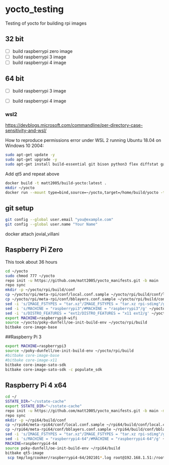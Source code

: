 # yocto_testing

Testing of yocto for building rpi images

## 32 bit

- [ ] build raspberrypi zero image
- [ ] build raspberrypi 3 image
- [ ] build raspberrypi 4 image

## 64 bit
- [ ] build raspberrypi 3 image
- [ ] build raspberrypi 4 image


### wsl2

https://devblogs.microsoft.com/commandline/per-directory-case-sensitivity-and-wsl/

How to reproduce permissions error under WSL 2 running Ubuntu 18.04 on Windows 10 2004:
```bash
sudo apt-get update -y
sudo apt-get upgrade -y
sudo apt-get install build-essential git bison python3 flex diffstat gawk chrpath diffstat texinfo -y
```

Add qt5 and repeat above 

```bash
docker build -t matt2005/build-yocto:latest .
mkdir ~/yocto
docker run --mount type=bind,source=~/yocto,target=/home/build/yocto -ti matt2005/build-yocto:latest
```

## git setup

```bash
git config --global user.email "you@example.com"
git config --global user.name "Your Name"
```

docker attach jovial_villani

## Raspberry Pi Zero

This took about 36 hours
```bash
cd ~/yocto
sudo chmod 777 ~/yocto
repo init -u https://github.com/matt2005/yocto_manifests.git -b main
repo sync
mkdir -p ~/yocto/rpi/build/conf
cp ~/yocto/rpi/meta-rpi/conf/local.conf.sample ~/yocto/rpi/build/conf/local.conf
cp ~/yocto/rpi/meta-rpi/conf/bblayers.conf.sample ~/yocto/rpi/build/conf/bblayers.conf
sed -i 's/IMAGE_FSTYPES = "tar.xz"/IMAGE_FSTYPES = "tar.xz rpi-sdimg"/g' ~/yocto/rpi/build/conf/local.conf
sed -i 's/MACHINE = "raspberrypi3"/#MACHINE = "raspberrypi3"/g' ~/yocto/rpi/build/conf/local.conf
sed -i 's/DISTRO_FEATURES = "ext2/DISTRO_FEATURES = "x11 ext2/g' ~/yocto/rpi/build/conf/local.conf
export MACHINE=raspberrypi0-wifi
source ~/yocto/poky-dunfell/oe-init-build-env ~/yocto/rpi/build
bitbake core-image-base
```

##Raspberry Pi 3
```bash
export MACHINE=raspberrypi3
source ~/poky-dunfell/oe-init-build-env ~/yocto/rpi/build
#bitbake core-image-base
#bitbake core-image-x11
bitbake core-image-sato-sdk
bitbake core-image-sato-sdk -c populate_sdk

```

## Raspberry Pi 4 x64

```bash
cd ~/
SSTATE_DIR="~/sstate-cache"
export SSTATE_DIR="~/sstate-cache"
repo init -u https://github.com/matt2005/yocto_manifests.git -b main -m rpi4_x64.xml
repo sync
mkdir -p ~/rpi64/build/conf
cp ~/rpi64/meta-rpi64/conf/local.conf.sample ~/rpi64/build/conf/local.conf
cp ~/rpi64/meta-rpi64/conf/bblayers.conf.sample ~/rpi64/build/conf/bblayers.conf
sed -i 's/IMAGE_FSTYPES = "tar.xz"/IMAGE_FSTYPES = "tar.xz rpi-sdimg"/g' ~/rpi64/build/conf/local.conf
sed -i 's/MACHINE = "raspberrypi4-64"/#MACHINE = "raspberrypi4-64"/g' ~/rpi64/build/conf/local.conf
MACHINE=raspberrypi4-64
source poky-dunfell/oe-init-build-env ~/rpi64/build
bitbake qt5-image
 scp tmp/log/cooker/raspberrypi4-64/202101*.log root@192.168.1.51:/root/logs


```